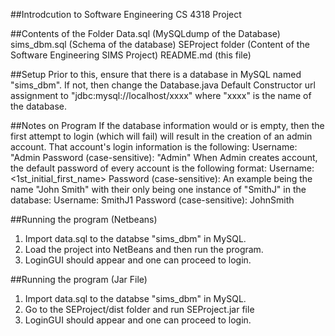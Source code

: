 ##Introdcution to Software Engineering CS 4318 Project 

##Contents of the Folder
Data.sql (MySQLdump of the Database)
sims_dbm.sql (Schema of the database)
SEProject folder (Content of the Software Engineering SIMS Project)
README.md (this file)

##Setup
Prior to this, ensure that there is a database in MySQL named "sims_dbm". If not, then change the Database.java Default Constructor url assignment to "jdbc:mysql://localhost/xxxx"
where "xxxx" is the name of the database.
	

##Notes on Program
If the database information would or is empty, then the first attempt to login (which will fail) will result in the creation of an admin account.
That account's login information is the following:
	Username: "Admin
	Password (case-sensitive): "Admin"
When Admin creates account, the default password of every account is the following format:
	Username: <LastName><1st_initial_first_name><number>
	Password (case-sensitive): <FirstName><LastName>
An example being the name "John Smith" with their only being one instance of "SmithJ" in the database:
	Username: SmithJ1
	Password (case-sensitive): JohnSmith


##Running the program (Netbeans)
1. Import data.sql to the databse "sims_dbm" in MySQL.
2. Load the project into NetBeans and then run the program.
3. LoginGUI should appear and one can proceed to login.


##Running the program (Jar File)
1. Import data.sql to the databse "sims_dbm" in MySQL.
2. Go to the SEProject/dist folder and run SEProject.jar file
3. LoginGUI should appear and one can proceed to login.


